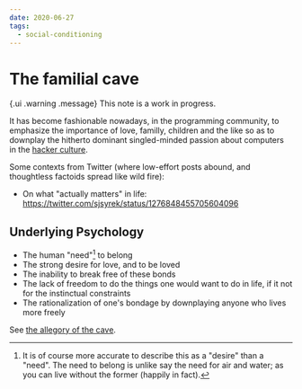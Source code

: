```yaml
---
date: 2020-06-27
tags:
  - social-conditioning
---
```


# The familial cave

{.ui .warning .message}
This note is a work in progress.

It has become fashionable nowadays, in the programming community, to emphasize the importance of love, familly, children and the like so as to downplay the hitherto dominant singled-minded passion about computers in the [hacker culture](http://www.catb.org/esr/faqs/hacker-howto.html#what_is). 

Some contexts from Twitter (where low-effort posts abound, and thoughtless factoids spread like wild fire):

* On what "actually matters" in life: <https://twitter.com/sjsyrek/status/1276848455705604096>

## Underlying Psychology

* The human "need"[^need] to belong
* The strong desire for love, and to be loved
* The inability to break free of these bonds
* The lack of freedom to do the things one would want to do in life, if it not for the instinctual constraints
* The rationalization of one's bondage by downplaying anyone who lives more freely

See [the allegory of the cave](https://en.wikipedia.org/wiki/Allegory_of_the_cave).

[^need]: It is of course more accurate to describe this as a "desire" than a "need". The need to belong is unlike say the need for air and water; as you can live without the former (happily in fact).